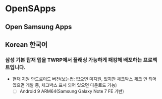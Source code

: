 # OpenSApps

## Open Samsung Apps

## Korean 한국어

### 삼성 기본 탑재 앱을 TWRP에서 플래싱 가능하게 패킹해 배포하는 프로젝트입니다.

 - 현재 지원 안드로이드 버전(보는법: 없으면 미지원, 있지만 체크박스 체크 안 되어 있으면 개발 중, 체크박스 표시 되어 있으면 다운로드 가능)
   - [ ] Android 9 ARM64(Samsung Galaxy Note 7 FE 기반)
